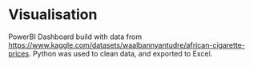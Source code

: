 # Visualisation
PowerBI Dashboard build with data from https://www.kaggle.com/datasets/waalbannyantudre/african-cigarette-prices.
Python was used to clean data, and exported to Excel.
